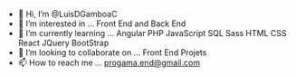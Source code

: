 - 👋 Hi, I’m @LuisDGamboaC
- 👀 I’m interested in ... Front End and Back End
- 🌱 I’m currently learning ... Angular PHP JavaScript SQL Sass HTML CSS React  JQuery BootStrap
- 💞️ I’m looking to collaborate on ...  Front End Projets
- 📫 How to reach me ... progama.end@gmail.com

<!---
LuisDGamboaC/LuisDGamboaC is a ✨ special ✨ repository because its `README.md` (this file) appears on your GitHub profile.
You can click the Preview link to take a look at your changes.
--->
